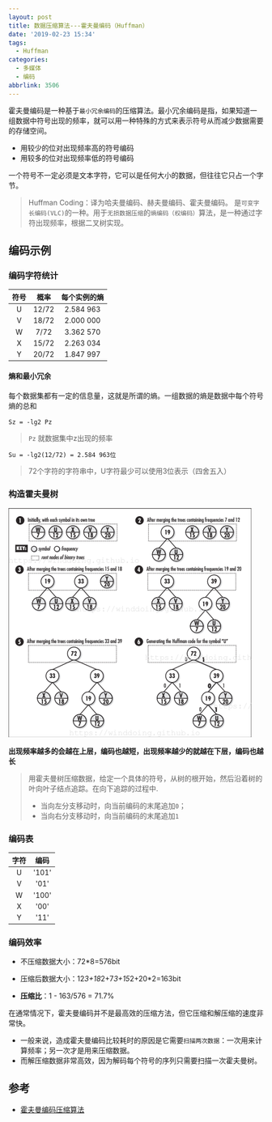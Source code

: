 ```yaml
---
layout: post
title: 数据压缩算法---霍夫曼编码（Huffman）
date: '2019-02-23 15:34'
tags:
  - Huffman
categories:
  - 多媒体
  - 编码
abbrlink: 3506
---
```


霍夫曼编码是一种基于`最小冗余编码`的压缩算法。最小冗余编码是指，如果知道一组数据中符号出现的频率，就可以用一种特殊的方式来表示符号从而减少数据需要的存储空间。
- 用较少的位对出现频率高的符号编码
- 用较多的位对出现频率低的符号编码

一个符号不一定必须是文本字符，它可以是任何大小的数据，但往往它只占一个字节。

> Huffman Coding：译为哈夫曼编码、赫夫曼编码、霍夫曼编码。 是`可变字长编码(VLC)`的一种。用于`无损数据压缩`的`熵编码（权编码）`算法，是一种通过字符出现频率，根据二叉树实现。

<!--more-->

## 编码示例

### 编码字符统计

| 符号 | 概率  | 每个实例的熵 |
|:----:|:-----:|:------------:|
|  U   | 12/72 |  2.584 963   |
|  V   | 18/72 |  2.000 000   |
|  W   | 7/72  |  3.362 570   |
|  X   | 15/72 |  2.263 034   |
|  Y   | 20/72 |  1.847 997   |

#### 熵和最小冗余

每个数据集都有一定的信息量，这就是所谓的熵。一组数据的熵是数据中每个符号熵的总和
```
Sz = -lg2 Pz
```
> `Pz` 就数据集中z出现的频率

```
Su = -lg2(12/72) = 2.584 963位
```
> 72个字符的字符串中，U字符最少可以使用3位表示（四舍五入）

### 构造霍夫曼树

![huffman_tree](/images/2019/02/huffman_tree.png)

**出现频率越多的会越在上层，编码也越短，出现频率越少的就越在下层，编码也越长**

> 用霍夫曼树压缩数据，给定一个具体的符号，从树的根开始，然后沿着树的叶向叶子结点追踪。在向下追踪的过程中.
> - 当向左分支移动时，向当前编码的末尾追加`0`；
> - 当向右分支移动时，向当前编码的末尾追加`1`

### 编码表

| 字符 | 编码 |
|:----:|:----:|
|  U   | '101'  |
|  V   |  '01'  |
|  W   | '100'  |
|  X   |  '00'  |
|  Y   |  '11'  |

### 编码效率

- 不压缩数据大小：72*8=576bit
- 压缩后数据大小：12*3+18*2+7*3+15*2+20*2=163bit

- **压缩比**：1 - 163/576 = 71.7%


在通常情况下，霍夫曼编码并不是最高效的压缩方法，但它压缩和解压缩的速度非常快。
- 一般来说，造成霍夫曼编码比较耗时的原因是它需要`扫描两次数据`：一次用来计算频率；另一次才是用来压缩数据。
- 而解压缩数据非常高效，因为解码每个符号的序列只需要扫描一次霍夫曼树。


## 参考

* [霍夫曼编码压缩算法](http://blog.jobbole.com/20091/)

